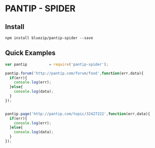 PANTIP - SPIDER
=============================


## Install

    npm install bluezip/pantip-spider --save



## Quick Examples

```javascript
var pantip          = require('pantip-spider');

pantip.forum('http://pantip.com/forum/food',function(err,data){
  if(err){
    console.log(err);
  }else{
    console.log(data);
  }
});


pantip.page('http://pantip.com/topic/32427222',function(err,data){
  if(err){
    console.log(err);
  }else{
    console.log(data);
  }
});
```
